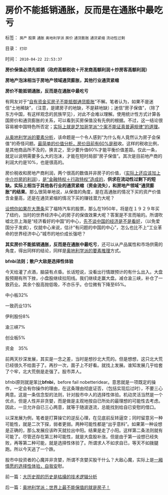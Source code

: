 # 房价不能抵销通胀，反而是在通胀中最吃亏

标签： `房产` `股票` `通胀` `奥地利学派` `房价` `通货膨胀` `通货紧缩` `流动性过剩` 

目录： `打印`

时间： `2010-04-22 22:53:37`

**房价保值必须先抵销（政府高额税收＋开发商高额利润＋炒房客高额利润）**

**房地产泡沫相当于房地产领域通货膨胀，其他行业通货紧缩**

**房价不能抵销通胀，反而是在通胀中最吃亏**

有网友对于“[自有资金买房子不能抵御通货膨胀](../../../2010/4/20/炒房客们，“冬天来了，春天还会远吗？”.md)”不解。笔者认为，如果不是迷信“土地稀缺”，（注意，是建房子的地缺，不是耕地缺）；迷信“房子保值”，（除了东方中国，有这样观念的民族罕见），对此不会难以理解。使用统计性方式计算各国房价和通货膨胀的关系，可以看到买房保值没有先例的根据。不过，这一结论很容易被中国特色所否定；[实际上就是芝加哥学派“个案不能证真普遍规律”的道理](../../../2009/12/31/数学囚徒的芝加哥学派.md)。

[从奥地利学派的要素分析](../../../2009/10/22/奥地利学派和对象流程分析.md)，该命题是一个令人感到“为什么有人竟然认为房子会保值”的奇怪问题。[最简单的价值分析，房价目前有60%是税](../../../2008/7/4/三个坏蛋政策博羿老百姓承受高房价危机全部代价.md)收。这样的税收比例，是其他商品所不及的，换言之，至少要升值60%才能平衡价值差距。仅此一条，就足以说明需要多么大的泡沫，才能在短时局部“房子保值”。其次是目前地产商的利润大约是10%，也是很高的。

房价税收和房地产商利润，两个很高的数值并非房子的价值，（[实际上还应该加上中介炒房的利润](../../../2007/9/30/房地产中介成了房价狂涨的催化剂.md)），[是“金融特权＋行政特权”造成的](../../../2008/6/28/推恩令瓦解地方土地财政，结束高房价.md)，**供求在流动性过剩下的短缺。实际上相当于其他各行业的通货紧缩（资金流失），和房地产领域“通货膨胀”的结果**。那么很简单地说，从保值的角度，是在高通胀的情况下买的资产价值含金量高，还是在通货紧缩的情况下买的赚钱潜力大呢？

[设想你如果在大萧条](http://darthvad.blog.163.com/blog/static/5339947020094100020525/)买了福特汽车的股票，那么在1950年，将是在１９２９年买了纽约，当时的世界经济中心的房子的保值效果大呢？答案是不言而喻的。所谓吹嘘北京上海是“经济看好的中国”的中心，[先不谈中国的经济是不是看好](../../../2010/3/29/中国经济不可能“大香港化”，国民内需是根本.md)，（以免爱国分子发疯），仅就中心来说，估计“有问题的中国的中心”，怎么也比不上“工业革命的世界经济中心”城市的地价成长强吧？

**其实房价不能抵销通胀，反而是在通胀中最吃亏**，还可以从产品属性和市场供需的角度，得出同样的结论，同样是[奥地利学派的要素推理](../../../2009/4/2/要素简化，四要素原则，仿真校准.md)方式。

**bfnbi法则；散户大敌是选择性体验**

今天给灌了点酒，脑袋有点昏。长话短说，没看出行情跟预计的有什么出入。大盘股预期有所下挫，小盘股继续拉阳线。我们继续走赢大盘。减仓渝三峡，补仓了一致药业。其余个股高抛低吸，不亦乐乎。仓位微有下降至65%。

中小板32%

一致药业13%

伊利股份8%

渝三峡7%

创业板5%

资金　35%

前两天抄深发展，其实是一念之差，当时是想抄北大荒的。但是想想，这只北大荒已经很久不给面子了。再抄一次，面子上不好看。就找上发展。谁知发展几乎给套了个牢，北大荒倒是走强了。股市弄人。

bfnbi原则就是笨比**bfnbi**，before fail nobetteridear。意思就是一项既定的操作，一定会有你操作的理由，在这条理由彻底证否，（包括实现后过时），不要三心两意。这是一条信念型的法则，针对股市中人的选择性体验。机动灵活当然是一个优点，但是人性并非贪婪，而是做是主观地按自已所处的最理想的可能性去考虑。因此，一旦允许自已三心两意，就等于随波逐流，总能找到给自已安慰的借口。

以深发展为例，笔者是打算操它的逆反心理，在见底前反转逼空；同时留意另一种可能性，就是二次下探，弱者更弱。两种可能性都是“出乎意料”。如果第一种设想是正确的，那么发展应该昨天就拉出中阳。结果是走了小阳。这样第二条法则就有可能了。尽管还存在第三种可能性，就是大盘股补涨。但是由于第一设想已经失败，再等第二种可能，就是选择性体验了。所谓求人不如求自已，等天不如拨腿跑。所以今天逃了一个跌。

股市中投资者的心魔并非贪婪，所谓不贪婪买股干什么？大敌心魔，实际上是[一厢情愿的选择性体验，自我安](../../../2009/4/4/期望，预期和选择性体验；有调查也没有发言权.md)慰。



前一篇：[大历史观的历史是枯燥的技术逻辑分析](../../../2010/4/22/大历史观的历史是枯燥的技术逻辑分析.md)

后一篇：[奥地利学派：世界上最不能保值的就是房子！](../../../2010/4/22/奥地利学派：世界上最不能保值的就是房子！.md)